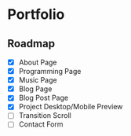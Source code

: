 # Portfolio

## Roadmap

- [x] About Page
- [x] Programming Page
- [x] Music Page
- [x] Blog Page
- [x] Blog Post Page
- [x] Project Desktop/Mobile Preview
- [ ] Transition Scroll
- [ ] Contact Form
